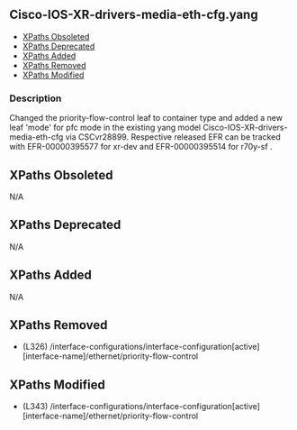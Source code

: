 ## Cisco-IOS-XR-drivers-media-eth-cfg.yang

- [XPaths Obsoleted](#xpaths-obsoleted)
- [XPaths Deprecated](#xpaths-deprecated)
- [XPaths Added](#xpaths-added)
- [XPaths Removed](#xpaths-removed)
- [XPaths Modified](#xpaths-modified)

### Description

Changed the priority-flow-control leaf to container type and added a new leaf 'mode' for pfc mode in the existing yang model Cisco-IOS-XR-drivers-media-eth-cfg via CSCvr28899. Respective released EFR can be tracked with EFR-00000395577 for xr-dev and EFR-00000395514 for  r70y-sf .

## XPaths Obsoleted

N/A

## XPaths Deprecated

N/A

## XPaths Added

N/A

## XPaths Removed

- (L326)	/interface-configurations/interface-configuration[active][interface-name]/ethernet/priority-flow-control

## XPaths Modified

- (L343)	/interface-configurations/interface-configuration[active][interface-name]/ethernet/priority-flow-control

